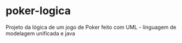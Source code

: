 # poker-logica
Projeto da lógica de um jogo de Poker feito com UML - linguagem de modelagem unificada e java
